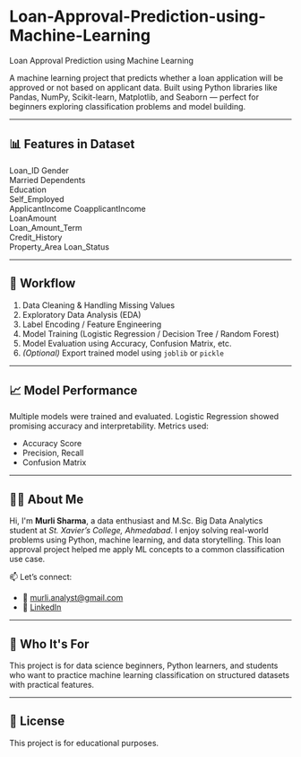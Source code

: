 # Loan-Approval-Prediction-using-Machine-Learning
Loan Approval Prediction using Machine Learning

A machine learning project that predicts whether a loan application will be approved or not based on applicant data. Built using Python libraries like Pandas, NumPy, Scikit-learn, Matplotlib, and Seaborn — perfect for beginners exploring classification problems and model building.


---

## 📊 Features in Dataset

Loan_ID	Gender	
Married	Dependents	
Education	
Self_Employed	
ApplicantIncome	
CoapplicantIncome	
LoanAmount	
Loan_Amount_Term	
Credit_History	
Property_Area	Loan_Status

---

## 🚀 Workflow

1. Data Cleaning & Handling Missing Values
2. Exploratory Data Analysis (EDA)
3. Label Encoding / Feature Engineering
4. Model Training (Logistic Regression / Decision Tree / Random Forest)
5. Model Evaluation using Accuracy, Confusion Matrix, etc.
6. *(Optional)* Export trained model using `joblib` or `pickle`

---

## 📈 Model Performance

Multiple models were trained and evaluated. Logistic Regression showed promising accuracy and interpretability. Metrics used:
- Accuracy Score
- Precision, Recall
- Confusion Matrix

---

## 👨‍💻 About Me

Hi, I'm **Murli Sharma**, a data enthusiast and M.Sc. Big Data Analytics student at *St. Xavier’s College, Ahmedabad*. I enjoy solving real-world problems using Python, machine learning, and data storytelling. This loan approval project helped me apply ML concepts to a common classification use case.

📫 Let’s connect: 
- 📧 [murli.analyst@gmail.com](mailto:murli.analyst@gmail.com)  
- 💼 [LinkedIn](https://linkedin.com/in/murli-vivekanand-sharma-894799283)

---

## 👥 Who It's For

This project is for data science beginners, Python learners, and students who want to practice machine learning classification on structured datasets with practical features.

---

## 📌 License

This project is for educational purposes.

